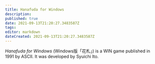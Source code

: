 ```yaml
---
title: Hanafuda for Windows
description: 
published: true
date: 2021-09-13T21:20:27.3483587Z 
tags: 
editor: markdown
dateCreated: 2021-09-13T21:20:27.3483587Z
---
```

_Hanafuda for Windows_ (<span lang='ja'>Windows版「花札」</span>) is a WIN game published in 1991 by ASCII.
It was developed by Syuichi Ito.
